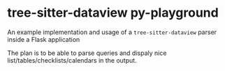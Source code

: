 # tree-sitter-dataview py-playground

An example implementation and usage of a `tree-sitter-dataview` parser inside a Flask application

The plan is to be able to parse queries and dispaly nice list/tables/checklists/calendars in the output.
